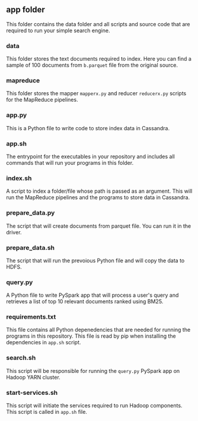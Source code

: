 ## app folder
This folder contains the data folder and all scripts and source code that are required to run your simple search engine. 

### data
This folder stores the text documents required to index. Here you can find a sample of 100 documents from `b.parquet` file from the original source.

### mapreduce
This folder stores the mapper `mapperx.py` and reducer `reducerx.py` scripts for the MapReduce pipelines.


### app.py
This is a Python file to write code to store index data in Cassandra.


### app.sh
The entrypoint for the executables in your repository and includes all commands that will run your programs in this folder.

### index.sh
A script to index a folder/file whose path is passed as an argument. This will run the MapReduce pipelines and the programs to store data in Cassandra.


### prepare_data.py
The script that will create documents from parquet file. You can run it in the driver.

### prepare_data.sh
The script that will run the prevoious Python file and will copy the data to HDFS.

### query.py
A Python file to write PySpark app that will process a user's query and retrieves a list of top 10 relevant documents ranked using BM25.

### requirements.txt
This file contains all Python depenedencies that are needed for running the programs in this repository. This file is read by pip when installing the dependencies in `app.sh` script.

### search.sh
This script will be responsible for running the `query.py` PySpark app on Hadoop YARN cluster.


### start-services.sh
This script will initiate the services required to run Hadoop components. This script is called in `app.sh` file.